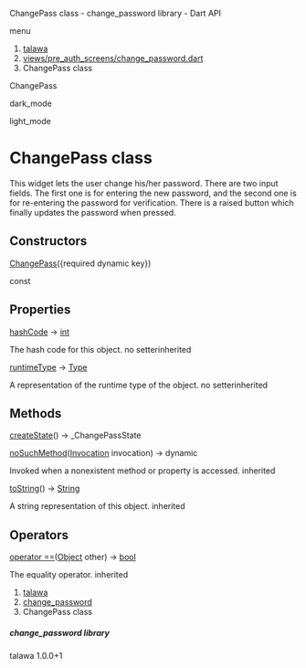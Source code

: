 




ChangePass class - change\_password library - Dart API







menu

1. [talawa](../index.html)
2. [views/pre\_auth\_screens/change\_password.dart](../file-___home_harshil_Desktop_open-source_palisadoes_talawa_lib_views_pre_auth_screens_change_password/)
3. ChangePass class

ChangePass


dark\_mode

light\_mode




# ChangePass class


This widget lets the user change his/her password.
There are two input fields. The first one is for entering the new password, and the
second one is for re-entering the password for verification.
There is a raised button which finally updates the password when pressed.


## Constructors

[ChangePass](../file-___home_harshil_Desktop_open-source_palisadoes_talawa_lib_views_pre_auth_screens_change_password/ChangePass/ChangePass.html)({required dynamic key})

const



## Properties

[hashCode](https://api.flutter.dev/flutter/dart-core/Object/hashCode.html)
→ [int](https://api.flutter.dev/flutter/dart-core/int-class.html)

The hash code for this object.
no setterinherited

[runtimeType](https://api.flutter.dev/flutter/dart-core/Object/runtimeType.html)
→ [Type](https://api.flutter.dev/flutter/dart-core/Type-class.html)

A representation of the runtime type of the object.
no setterinherited



## Methods

[createState](../file-___home_harshil_Desktop_open-source_palisadoes_talawa_lib_views_pre_auth_screens_change_password/ChangePass/createState.html)()
→ \_ChangePassState



[noSuchMethod](https://api.flutter.dev/flutter/dart-core/Object/noSuchMethod.html)([Invocation](https://api.flutter.dev/flutter/dart-core/Invocation-class.html) invocation)
→ dynamic


Invoked when a nonexistent method or property is accessed.
inherited

[toString](https://api.flutter.dev/flutter/dart-core/Object/toString.html)()
→ [String](https://api.flutter.dev/flutter/dart-core/String-class.html)


A string representation of this object.
inherited



## Operators

[operator ==](https://api.flutter.dev/flutter/dart-core/Object/operator_equals.html)([Object](https://api.flutter.dev/flutter/dart-core/Object-class.html) other)
→ [bool](https://api.flutter.dev/flutter/dart-core/bool-class.html)


The equality operator.
inherited



 


1. [talawa](../index.html)
2. [change\_password](../file-___home_harshil_Desktop_open-source_palisadoes_talawa_lib_views_pre_auth_screens_change_password/)
3. ChangePass class

##### change\_password library





talawa
1.0.0+1






